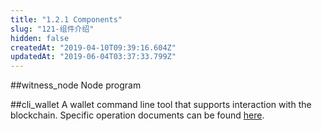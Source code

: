 ```yaml
---
title: "1.2.1 Components"
slug: "121-组件介绍"
hidden: false
createdAt: "2019-04-10T09:39:16.604Z"
updatedAt: "2019-06-04T03:37:33.799Z"
---
```

##witness_node
Node program

##cli_wallet
A wallet command line tool that supports interaction with the blockchain. Specific operation documents can be found [here](https://cn-dev.cocosbcx.io/v2.0/docs/22-cli_wallet).